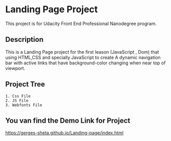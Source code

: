 # Landing Page Project

This project is for Udacity Front End Professional Nanodegree program.

## Description

This is a Landing Page project for the first leason (JavaScript , Dom) that using HTML,CSS and specially JavaScript to create A dynamic navigation bar with active links that have background-color changing when near top of viewport.

## Project Tree

    1. Css File
    2. JS File
    3. Webfonts File

## You van find the Demo Link for Project

https://gerges-sheta.github.io/Landing-page/index.html
